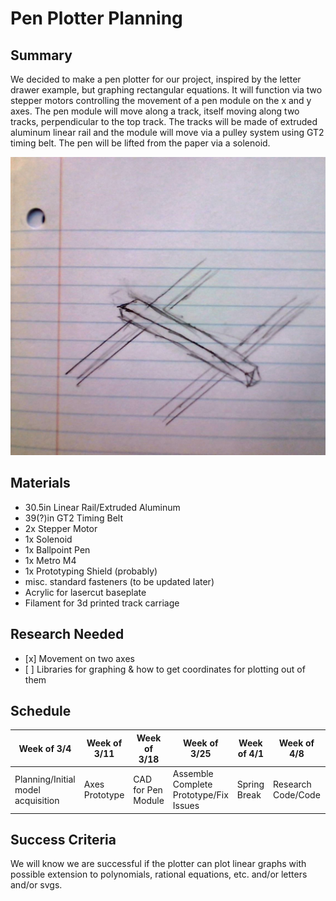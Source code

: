 <h1>Pen Plotter Planning</h1>
<h2>Summary</h2>
<p>We decided to make a pen plotter for our project, inspired by the letter drawer example, but graphing rectangular equations. It will function via two stepper motors controlling the movement of a pen module on the x and y axes. The pen module will move along a track, itself moving along two tracks, perpendicular to the top track. The tracks will be made of extruded aluminum linear rail and the module will move via a pulley system using GT2 timing belt. The pen will be lifted from the paper via a solenoid.</p>
<img src="media/axisSketch.jpg">
<h2>Materials</h2>
<ul>
  <li>30.5in Linear Rail/Extruded Aluminum</li>
  <li>39(?)in GT2 Timing Belt</li>
  <li>2x Stepper Motor</li>
  <li>1x Solenoid</li>
  <li>1x Ballpoint Pen</li>
  <li>1x Metro M4</li>
  <li>1x Prototyping Shield (probably)</li>
  <li>misc. standard fasteners (to be updated later)</li>
  <li>Acrylic for lasercut baseplate</li>
  <li>Filament for 3d printed track carriage</li>
</ul>
<h2>Research Needed</h2>
<ul>
  <li>[x] Movement on two axes</li>
  <li>[ ] Libraries for graphing & how to get coordinates for plotting out of them</li>
</ul>
<h2>Schedule</h2>
<table>
  <thead>
    <tr>
      <th scope="col">Week of 3/4</th>
      <th scope="col">Week of 3/11</th>
      <th scope="col">Week of 3/18</th>
      <th scope="col">Week of 3/25</th>
      <th scope="col">Week of 4/1</th>
      <th scope="col">Week of 4/8</th>
      <th scope="col">Week of 4/15</th>
      <th scope="col">Week of 4/22</th>
      <th scope="col">Week of 4/29</th>
      <th scope="col">Week of 5/6</th>
      <th scope="col">Week of 5/13</th>
      <th scope="col">Week of 5/20</th>
      <th scope="col">Week of 5/27</th>
      <th scope="col">Week of 6/3</th>
    </tr>
  </thead>
  <tbody>
    <tr>
      <td>Planning/Initial model acquisition</td>
      <td>Axes Prototype</td>
      <td>CAD for Pen Module</td>
      <td>Assemble Complete Prototype/Fix Issues</td>
      <td>Spring Break</td>
      <td>Research Code/Code</td>
      <td>Coding</td>
      <td>Finish Code?</td>
      <td>Integration/Work Out Issues</td>
      <td>Documentation</td>
      <td>Extensions/Fixing Issues</td>
      <td>Extensions/Fixing Issues</td>
      <td>Extensions/Fixing Issues</td>
      <td>Extensions/Fixing Issues</td>
    </tr>
  </tbody>
</table>
<h2>Success Criteria</h2>
<p>We will know we are successful if the plotter can plot linear graphs with possible extension to polynomials, rational equations, etc. and/or letters and/or svgs.</p>
